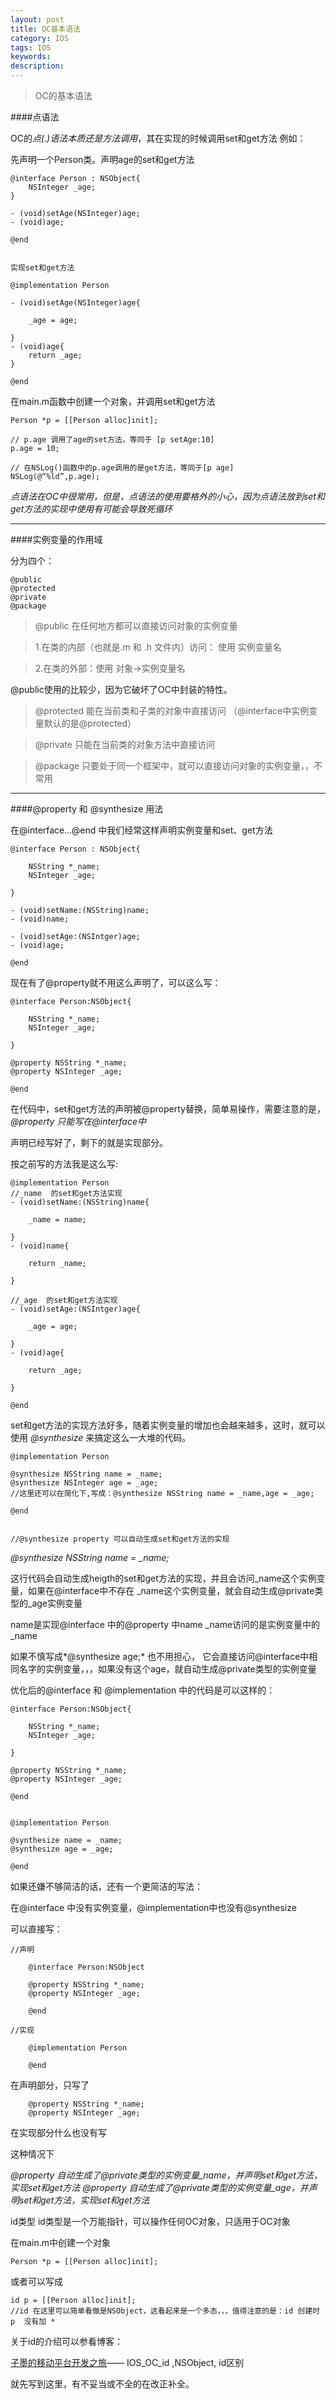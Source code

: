 ```yaml
---
layout: post
title: OC基本语法
category: IOS
tags: IOS
keywords:
description:
---
```


>OC的基本语法

####点语法

OC的*点(.)语法本质还是方法调用*，其在实现的时候调用set和get方法
例如：

先声明一个Person类。声明age的set和get方法

	@interface Person : NSObject{
		NSInteger _age;
	}
	
	- (void)setAge(NSInteger)age;
	- (void)age;
	
	@end
	
	
	实现set和get方法
	
	@implementation Person
	
	- (void)setAge(NSInteger)age{
	
		_age = age;
	
	}
	- (void)age{
		return _age;
	}
	
	@end

在main.m函数中创建一个对象，并调用set和get方法

	Person *p = [[Person alloc]init];

	// p.age 调用了age的set方法，等同于 [p setAge:10]
	p.age = 10;

	// 在NSLog()函数中的p.age调用的是get方法，等同于[p age]
	NSLog(@“%ld”,p.age);

*点语法在OC中很常用，但是，点语法的使用要格外的小心，因为点语法放到set和get方法的实现中使用有可能会导致死循环*

***
####实例变量的作用域

分为四个：

	@public
	@protected
	@private
	@package

>@public  在任何地方都可以直接访问对象的实例变量

>1.在类的内部（也就是.m 和 .h 文件内）访问： 使用  实例变量名

>2.在类的外部：使用 对象->实例变量名

@public使用的比较少，因为它破坏了OC中封装的特性。


>@protected   能在当前类和子类的对象中直接访问 （@interface中实例变量默认的是@protected）

>@private  只能在当前类的对象方法中直接访问

>@package    只要处于同一个框架中，就可以直接访问对象的实例变量，，不常用


*******
####@property 和 @synthesize 用法

在@interface...@end 中我们经常这样声明实例变量和set、get方法

	@interface Person : NSObject{
	
		NSString *_name;
		NSInteger _age;
	
	}
	
	- (void)setName:(NSString)name;
	- (void)name;
	
	- (void)setAge:(NSIntger)age;
	- (void)age;	
	
	@end

现在有了@property就不用这么声明了，可以这么写：

	@interface Person:NSObject{
	
		NSString *_name;
		NSInteger _age;
			
	}
	
	@property NSString *_name;
	@property NSInteger _age;
	
	@end
在代码中，set和get方法的声明被@property替换，简单易操作，需要注意的是，*@property 只能写在@interface中*

声明已经写好了，剩下的就是实现部分。

按之前写的方法我是这么写:

	@implementation Person
	//_name  的set和get方法实现
	- (void)setName:(NSString)name{
		
		_name = name;
	
	}
	- (void)name{
	
		return _name;	
	
	}
	
	//_age  的set和get方法实现
	- (void)setAge:(NSIntger)age{
		
		_age = age;
	
	}
	- (void)age{
	
		return _age;	
	
	}
	
	@end

set和get方法的实现方法好多，随着实例变量的增加也会越来越多，这时，就可以使用  *@synthesize* 来搞定这么一大堆的代码。

	@implementation Person
	
	@synthesize NSString name = _name;
	@synthesize NSInteger age = _age;
	//这里还可以在简化下,写成：@synthesize NSString name = _name,age = _age;
	
	@end


	//@synthesize property 可以自动生成set和get方法的实现
	

*@synthesize NSString name = _name;*

这行代码会自动生成heigth的set和get方法的实现，并且会访问_name这个实例变量，如果在@interface中不存在 _name这个实例变量，就会自动生成@private类型的_age实例变量

name是实现@interface 中的@property 中name    _name访问的是实例变量中的_name

如果不慎写成*@synthesize age;*
也不用担心， 它会直接访问@interface中相同名字的实例变量，，，如果没有这个age，就自动生成@private类型的实例变量

优化后的@interface 和 @implementation 中的代码是可以这样的：

	@interface Person:NSObject{

		NSString *_name;
		NSInteger _age;	

	}

	@property NSString *_name;
	@property NSInteger _age;

	@end


	@implementation Person

	@synthesize name = _name;
	@synthesize age = _age;

	@end


如果还嫌不够简洁的话，还有一个更简洁的写法：

在@interface 中没有实例变量，@implementation中也没有@synthesize

可以直接写：

	//声明
	
		@interface Person:NSObject
	
		@property NSString *_name;
		@property NSInteger _age;
	
		@end
	
	//实现
	
		@implementation Person
	
		@end

在声明部分，只写了

		@property NSString *_name;
		@property NSInteger _age;
	
在实现部分什么也没有写

这种情况下

*@property  自动生成了@private类型的实例变量_name，并声明set和get方法，实现set和get方法
@property  自动生成了@private类型的实例变量_age，并声明set和get方法，实现set和get方法*



id类型
id类型是一个万能指针，可以操作任何OC对象，只适用于OC对象

在main.m中创建一个对象

	Person *p = [[Person alloc]init];
或者可以写成

	id p = [[Person alloc]init];
	//id 在这里可以简单看做是NSObject，这看起来是一个多态，，，值得注意的是：id 创建时  p  没有加 *

关于id的介绍可以参看博客：

[子墨的移动平台开发之旅](http://blog.csdn.net/zimo2013/article/details/41319383?utm_source=tuicool )—— IOS_OC_id ,NSObject, id<NSObject>区别

就先写到这里，有不妥当或不全的在改正补全。

